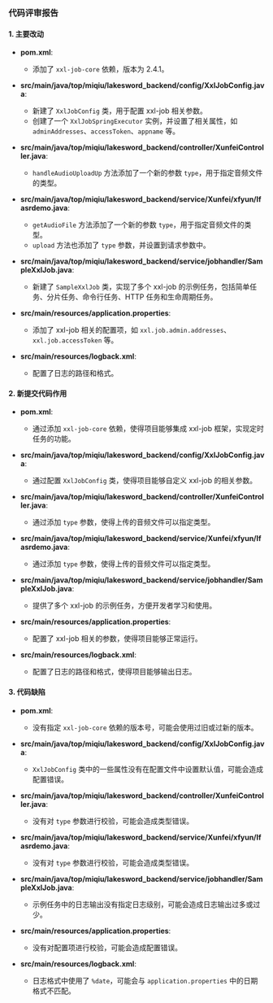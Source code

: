 ### 代码评审报告

#### 1. 主要改动

- **pom.xml**:
  - 添加了 `xxl-job-core` 依赖，版本为 2.4.1。

- **src/main/java/top/miqiu/lakesword_backend/config/XxlJobConfig.java**:
  - 新建了 `XxlJobConfig` 类，用于配置 xxl-job 相关参数。
  - 创建了一个 `XxlJobSpringExecutor` 实例，并设置了相关属性，如 `adminAddresses`、`accessToken`、`appname` 等。

- **src/main/java/top/miqiu/lakesword_backend/controller/XunfeiController.java**:
  - `handleAudioUploadUp` 方法添加了一个新的参数 `type`，用于指定音频文件的类型。

- **src/main/java/top/miqiu/lakesword_backend/service/Xunfei/xfyun/Ifasrdemo.java**:
  - `getAudioFile` 方法添加了一个新的参数 `type`，用于指定音频文件的类型。
  - `upload` 方法也添加了 `type` 参数，并设置到请求参数中。

- **src/main/java/top/miqiu/lakesword_backend/service/jobhandler/SampleXxlJob.java**:
  - 新建了 `SampleXxlJob` 类，实现了多个 xxl-job 的示例任务，包括简单任务、分片任务、命令行任务、HTTP 任务和生命周期任务。

- **src/main/resources/application.properties**:
  - 添加了 xxl-job 相关的配置项，如 `xxl.job.admin.addresses`、`xxl.job.accessToken` 等。

- **src/main/resources/logback.xml**:
  - 配置了日志的路径和格式。

#### 2. 新提交代码作用

- **pom.xml**:
  - 通过添加 `xxl-job-core` 依赖，使得项目能够集成 xxl-job 框架，实现定时任务的功能。

- **src/main/java/top/miqiu/lakesword_backend/config/XxlJobConfig.java**:
  - 通过配置 `XxlJobConfig` 类，使得项目能够自定义 xxl-job 的相关参数。

- **src/main/java/top/miqiu/lakesword_backend/controller/XunfeiController.java**:
  - 通过添加 `type` 参数，使得上传的音频文件可以指定类型。

- **src/main/java/top/miqiu/lakesword_backend/service/Xunfei/xfyun/Ifasrdemo.java**:
  - 通过添加 `type` 参数，使得上传的音频文件可以指定类型。

- **src/main/java/top/miqiu/lakesword_backend/service/jobhandler/SampleXxlJob.java**:
  - 提供了多个 xxl-job 的示例任务，方便开发者学习和使用。

- **src/main/resources/application.properties**:
  - 配置了 xxl-job 相关的参数，使得项目能够正常运行。

- **src/main/resources/logback.xml**:
  - 配置了日志的路径和格式，使得项目能够输出日志。

#### 3. 代码缺陷

- **pom.xml**:
  - 没有指定 `xxl-job-core` 依赖的版本号，可能会使用过旧或过新的版本。

- **src/main/java/top/miqiu/lakesword_backend/config/XxlJobConfig.java**:
  - `XxlJobConfig` 类中的一些属性没有在配置文件中设置默认值，可能会造成配置错误。

- **src/main/java/top/miqiu/lakesword_backend/controller/XunfeiController.java**:
  - 没有对 `type` 参数进行校验，可能会造成类型错误。

- **src/main/java/top/miqiu/lakesword_backend/service/Xunfei/xfyun/Ifasrdemo.java**:
  - 没有对 `type` 参数进行校验，可能会造成类型错误。

- **src/main/java/top/miqiu/lakesword_backend/service/jobhandler/SampleXxlJob.java**:
  - 示例任务中的日志输出没有指定日志级别，可能会造成日志输出过多或过少。

- **src/main/resources/application.properties**:
  - 没有对配置项进行校验，可能会造成配置错误。

- **src/main/resources/logback.xml**:
  - 日志格式中使用了 `%date`，可能会与 `application.properties` 中的日期格式不匹配。